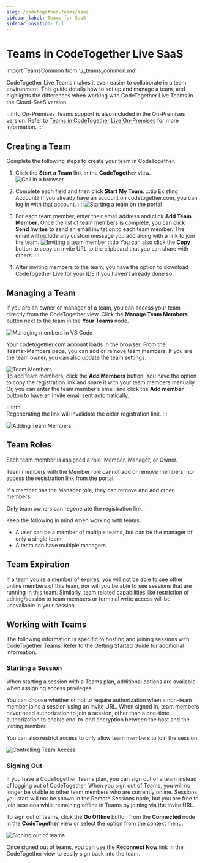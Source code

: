 ```yaml
---
slug: /codetogether-teams/saas
sidebar_label: Teams for SaaS
sidebar_position: 6.1
---
```


# Teams in CodeTogether Live SaaS

import TeamsCommon from './_teams_common.md'

CodeTogether Live Teams makes it even easier to collaborate in a team environment. This guide details how to set up and manage a team, and highlights the differences when working with CodeTogether Live Teams in the Cloud-SaaS version.

:::info On-Premises
Teams support is also included in the On-Premises version. Refer to [Teams in CodeTogether Live On-Premises](teams_op.md) for more information.
:::

## Creating a Team

Complete the following steps to create your team in CodeTogether.

1. Click the **Start a Team** link in the **CodeTogether** view.
![Call in a browser](/img/teams/IJctviewStartTeam.png)
2. Complete each field and then click **Start My Team**.
:::tip Existing Account?
If you already have an account on codetogether.com, you can log in with that account.
:::
![Starting a team on the portal](/img/teams/portal-flow-start-team.png)
3. For each team member, enter their email address and click **Add Team Member**. Once the list of team members is complete, you can click **Send Invites** to send an email invitation to each team member. The email will include any custom message you add along with a link to join the team.
![Inviting a team member](/img/teams/portal-flow-invite-members.png)
:::tip
You can also click the **Copy** button to copy an invite URL to the clipboard that you can share with others.
:::

4. After inviting members to the team, you have the option to download CodeTogether Live for your IDE if you haven’t already done so.

## Managing a Team

If you are an owner or manager of a team, you can access your team directly from the CodeTogether view. Click the **Manage Team Members** button next to the team in the **Your Teams** node.

![Managing members in VS Code](/img/teams/vViewManageTeam.png)

Your codetogether.com account loads in the browser. From the Teams>Members page, you can add or remove team members. If you are the team owner, you can also update the team settings.

![Team Members](/img/teams/ct_portal_members.png)  
To add team members, click the **Add Members** button. You have the option to copy the registration link and share it with your team members manually. Or, you can enter the team member’s email and click the **Add member** button to have an Invite email sent automatically. 

:::info   
Regenerating the link will invalidate the older registration link.
:::

![Adding Team Members](/img/teams/ct_portal_add_member.png)
## Team Roles

Each team member is assigned a role: Member, Manager, or Owner.

Team members with the Member role cannot add or remove members, nor access the registration link from the portal.

If a member has the Manager role, they can remove and add other members.

Only team owners can regenerate the registration link.

Keep the following in mind when working with teams:
- A user can be a member of multiple teams, but can be the manager of only a single team
- A team can have multiple managers

## Team Expiration

If a team you’re a member of expires, you will not be able to see other online members of this team, nor will you be able to see sessions that are running in this team. Similarly, team related capabilities like restriction of editing/session to team members or terminal write access will be unavailable in your session.

## Working with Teams

The following information is specific to hosting and joining sessions with CodeTogether Teams. Refer to the Getting Started Guide for additional information.

### Starting a Session

When starting a session with a Teams plan, additional options are available when assigning access privileges.

You can choose whether or not to require authorization when a non-team member joins a session using an invite URL. When signed in, team members never need authorization to join a session, other than a one-time authorization to enable end-to-end encryption between the host and the joining member.

You can also restrict access to only allow team members to join the session.

![Controlling Team Access](/img/teams/TeamsControlAccess.png)

<TeamsCommon/>

### Signing Out

If you have a CodeTogether Teams plan, you can sign out of a team instead of logging out of CodeTogether. When you sign out of Teams, you will no longer be visible to other team members who are currently online. Sessions you start will not be shown in the Remote Sessions node, but you are free to join sessions while remaining offline in Teams by joining via the invite URL.

To sign out of teams, click the **Go Offline** button from the **Connected** node in the **CodeTogether** view or select the option from the context menu.

![Signing out of teams](/img/teams/IJGoOffline.png)

Once signed out of teams, you can use the **Reconnect Now** link in the CodeTogether view to easily sign back into the team.
